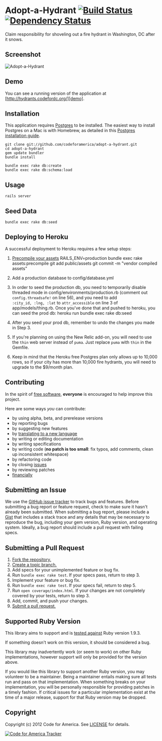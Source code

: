 # Adopt-a-Hydrant [![Build Status](https://secure.travis-ci.org/codeforamerica/adopt-a-hydrant.png?branch=master)][travis] [![Dependency Status](https://gemnasium.com/codeforamerica/adopt-a-hydrant.png?travis)][gemnasium]
Claim responsibility for shoveling out a fire hydrant in Washington, DC after it snows.

[travis]: http://travis-ci.org/codeforamerica/adopt-a-hydrant
[gemnasium]: https://gemnasium.com/codeforamerica/adopt-a-hydrant

## Screenshot
![Adopt-a-Hydrant](https://github.com/codeforamerica/adopt-a-hydrant/raw/master/screenshot.png "Adopt-a-Hydrant")

## Demo
You can see a running version of the application at
[http://hydrants.codefordc.org/][demo].

[demo]: http://hydrants.codefordc.org/

## Installation
This application requires [Postgres](http://www.postgresql.org/) to be installed. The easiest way to install Postgres on a Mac is with Homebrew, as detailed in this [Postgres installation guide](http://www.moncefbelyamani.com/how-to-install-postgresql-on-a-mac-with-homebrew-and-lunchy/).

    git clone git://github.com/codeforamerica/adopt-a-hydrant.git
    cd adopt-a-hydrant
    gem update bundler
    bundle install

    bundle exec rake db:create
    bundle exec rake db:schema:load

## Usage
    rails server

## Seed Data
    bundle exec rake db:seed

## Deploying to Heroku
A successful deployment to Heroku requires a few setup steps:
1. [Precompile your assets](https://devcenter.heroku.com/articles/rails3x-asset-pipeline-cedar)
    RAILS_ENV=production bundle exec rake assets:precompile
    git add public/assets
    git commit -m "vendor compiled assets"

2. Add a production database to config/database.yml

3. In order to seed the production db, you need to temporarily disable threaded mode in config/environments/production.rb (comment out `config.threadsafe!` on line 56), and you need to add `:city_id, :lng, :lat` to `attr_accessible` on line 3 of app/models/thing.rb. Once you've done that and pushed to heroku, you can seed the prod db:
    heroku run bundle exec rake db:seed

4. After you seed your prod db, remember to undo the changes you made in Step 3.

5. If you're planning on using the New Relic add-on, you will need to use the `thin` web server instead of `puma`. Just replace `puma` with `thin` in the Gemfile.

6. Keep in mind that the Heroku free Postgres plan only allows up to 10,000 rows, so if your city has more than 10,000 fire hydrants, you will need to upgrade to the $9/month plan. 

## Contributing
In the spirit of [free software][free-sw], **everyone** is encouraged to help
improve this project.

[free-sw]: http://www.fsf.org/licensing/essays/free-sw.html

Here are some ways *you* can contribute:

* by using alpha, beta, and prerelease versions
* by reporting bugs
* by suggesting new features
* by [translating to a new language][locales]
* by writing or editing documentation
* by writing specifications
* by writing code (**no patch is too small**: fix typos, add comments, clean up
  inconsistent whitespace)
* by refactoring code
* by closing [issues][]
* by reviewing patches
* [financially][]

[locales]: https://github.com/codeforamerica/adopt-a-hydrant/tree/master/config/locales
[issues]: https://github.com/codeforamerica/adopt-a-hydrant/issues
[financially]: https://secure.codeforamerica.org/page/contribute

## Submitting an Issue
We use the [GitHub issue tracker][issues] to track bugs and features. Before
submitting a bug report or feature request, check to make sure it hasn't
already been submitted. When submitting a bug report, please include a [Gist][]
that includes a stack trace and any details that may be necessary to reproduce
the bug, including your gem version, Ruby version, and operating system.
Ideally, a bug report should include a pull request with failing specs.

[gist]: https://gist.github.com/

## Submitting a Pull Request
1. [Fork the repository.][fork]
2. [Create a topic branch.][branch]
3. Add specs for your unimplemented feature or bug fix.
4. Run `bundle exec rake test`. If your specs pass, return to step 3.
5. Implement your feature or bug fix.
6. Run `bundle exec rake test`. If your specs fail, return to step 5.
7. Run `open coverage/index.html`. If your changes are not completely covered
   by your tests, return to step 3.
8. Add, commit, and push your changes.
9. [Submit a pull request.][pr]

[fork]: http://help.github.com/fork-a-repo/
[branch]: http://learn.github.com/p/branching.html
[pr]: http://help.github.com/send-pull-requests/

## Supported Ruby Version
This library aims to support and is [tested against][travis] Ruby version 1.9.3.

If something doesn't work on this version, it should be considered a bug.

This library may inadvertently work (or seem to work) on other Ruby
implementations, however support will only be provided for the version above.

If you would like this library to support another Ruby version, you may
volunteer to be a maintainer. Being a maintainer entails making sure all tests
run and pass on that implementation. When something breaks on your
implementation, you will be personally responsible for providing patches in a
timely fashion. If critical issues for a particular implementation exist at the
time of a major release, support for that Ruby version may be dropped.

## Copyright
Copyright (c) 2012 Code for America. See [LICENSE][] for details.

[license]: https://github.com/codeforamerica/adopt-a-hydrant/blob/master/LICENSE.md

[![Code for America Tracker](http://stats.codeforamerica.org/codeforamerica/adopt-a-hydrant.png)][tracker]

[tracker]: http://stats.codeforamerica.org/projects/adopt-a-hydrant
